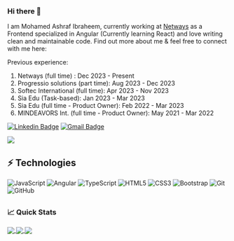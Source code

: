 ### Hi there 👋

I am Mohamed Ashraf Ibraheem, currently working at [Netways](https://www.netways.com/) as a Frontend specialized in Angular (Currently learning React) and love writing clean and maintainable code. Find out more about me & feel free to connect with me here:

Previous experience:
1. Netways (full time) : Dec 2023 - Present
2. Progressio solutions (part time): Aug 2023 - Dec 2023
3. Softec International (full time): Apr 2023 - Nov 2023
4. Sia Edu (Task-based): Jan 2023 - Mar 2023
5. Sia Edu (full time - Product Owner): Feb 2022 - Mar 2023
6. MINDEAVORS Int. (full time - Product Owner): May 2021 - Mar 2022

[![Linkedin Badge](https://img.shields.io/badge/-Mohamed-blue?style=flat-square&logo=Linkedin&logoColor=white&link=https://www.linkedin.com/in/mohamedashrafibraheem/)](https://www.linkedin.com/in/mohamedashrafibraheem/)
[![Gmail Badge](https://img.shields.io/badge/-MohamedAshrafIbraheem@gmail.com-c14438?style=flat-square&logo=Gmail&logoColor=white&link=mailto:mohamedashrafibraheem@gmail.com)](mailto:mohamedashrafibraheem@gmail.com) 

![](https://komarev.com/ghpvc/?username=mohamedashrafibraheem97&style=for-the-badge)
## ⚡ Technologies

![JavaScript](https://img.shields.io/badge/-JavaScript-black?style=flat-square&logo=javascript)
![Angular](https://img.shields.io/badge/-Angular-red?style=flat-square&logo=angular)
![TypeScript](https://img.shields.io/badge/-TypeScript-black?style=flat-square&logo=typescript)
![HTML5](https://img.shields.io/badge/-HTML5-E34F26?style=flat-square&logo=html5&logoColor=white)
![CSS3](https://img.shields.io/badge/-CSS3-1572B6?style=flat-square&logo=css3)
![Bootstrap](https://img.shields.io/badge/-Bootstrap-563D7C?style=flat-square&logo=bootstrap)
![Git](https://img.shields.io/badge/-Git-black?style=flat-square&logo=git)
![GitHub](https://img.shields.io/badge/-GitHub-181717?style=flat-square&logo=github)

##
### 📈 Quick Stats

<a href="https://github.com/mohamedashrafibraheem97/github-readme-stats" >
  <img align="center" src="https://github-readme-stats.vercel.app/api?username=mohamedashrafibraheem97&show_icons=true&theme=radical&hide=stars,issues,contribs" />
</a>
<a href="https://github.com/mohamedashrafibraheem97/github-readme-stats">
  <img align="center" src="https://github-readme-stats.vercel.app/api/top-langs/?username=mohamedashrafibraheem97&layout=compact&exclude_repo=blogat,SuppliersApp,CMS,VirtualGym,Vidly,buyersStation&hide=C#,c#" />
</a>


<a href="https://github.com/mohamedashrafibraheem97/github-readme-stats">
  <img align="center" src="https://github-readme-stats.vercel.app/api/wakatime?username=MohamedAshraf97" />
</a>


